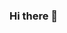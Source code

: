 ### Hi there 👋

<!--
**HorribleVoice/HorribleVoice** is a ✨ _special_ ✨ repository because its `README.md` (this file) appears on your GitHub profile.


- 🔭 I’m currently working on calculator
- 🌱 I’m currently learning Python and Java
- 👯 I’m looking to collaborate on ...
- 🤔 I’m looking for help with Programming
